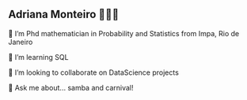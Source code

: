 ## Adriana Monteiro 👩🏻‍💻

 🔭 I’m Phd mathematician in Probability and Statistics from Impa, Rio de Janeiro
 
 🌱 I’m learning SQL
 
 👯 I’m looking to collaborate on DataScience projects
 
 💬 Ask me about... samba and carnival!
<!--
**drica-monteiro/drica-monteiro** is a ✨ _special_ ✨ repository because its `README.md` (this file) appears on your GitHub profile.

Here are some ideas to get you started:



-->
